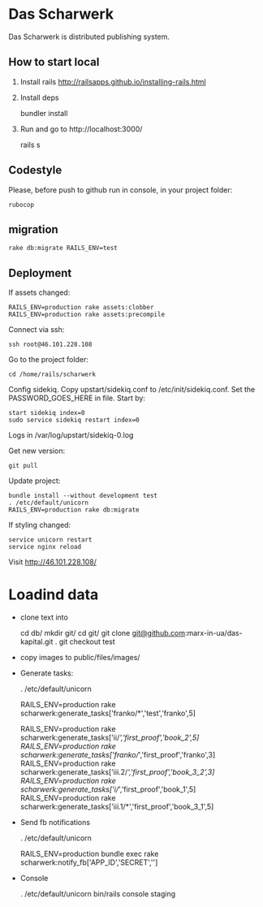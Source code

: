 # Das Scharwerk

Das Scharwerk is distributed publishing system.

## How to start local

1. Install rails http://railsapps.github.io/installing-rails.html
2. Install deps
        
    bundler install

3. Run and go to http://localhost:3000/

    rails s

## Codestyle

Please, before push to github run in console, in your project folder:

    rubocop

## migration

    rake db:migrate RAILS_ENV=test

## Deployment
    
If assets changed:

    RAILS_ENV=production rake assets:clobber 
    RAILS_ENV=production rake assets:precompile

Connect via ssh:

    ssh root@46.101.228.108

Go to the project folder:

    cd /home/rails/scharwerk

Config sidekiq. Copy upstart/sidekiq.conf to /etc/init/sidekiq.conf. Set the PASSWORD_GOES_HERE 
in file. Start by: 

    start sidekiq index=0
    sudo service sidekiq restart index=0

Logs in /var/log/upstart/sidekiq-0.log

Get new version:

    git pull

Update project:

    bundle install --without development test
    . /etc/default/unicorn
    RAILS_ENV=production rake db:migrate

If styling changed:
    
    service unicorn restart
    service nginx reload

Visit http://46.101.228.108/

# Loadind data

* clone text into 

    cd db/
    mkdir git/
    cd git/
    git clone git@github.com:marx-in-ua/das-kapital.git .
    git checkout test

* copy images to public/files/images/

* Generate tasks:

    . /etc/default/unicorn

    RAILS_ENV=production rake scharwerk:generate_tasks['franko/*','test','franko',5]

    RAILS_ENV=production rake scharwerk:generate_tasks['ii/*','first_proof','book_2',5]
    RAILS_ENV=production rake scharwerk:generate_tasks['franko/*','first_proof','franko',3]
    RAILS_ENV=production rake scharwerk:generate_tasks['iii.2/*','first_proof','book_3_2',3]
    RAILS_ENV=production rake scharwerk:generate_tasks['i/*','first_proof','book_1',5]
    RAILS_ENV=production rake scharwerk:generate_tasks['iii.1/*','first_proof','book_3_1',5]

* Send fb notifications

    . /etc/default/unicorn
    
    RAILS_ENV=production bundle exec rake scharwerk:notify_fb['APP_ID','SECRET','']

* Console
    
    . /etc/default/unicorn
    bin/rails console staging

  


